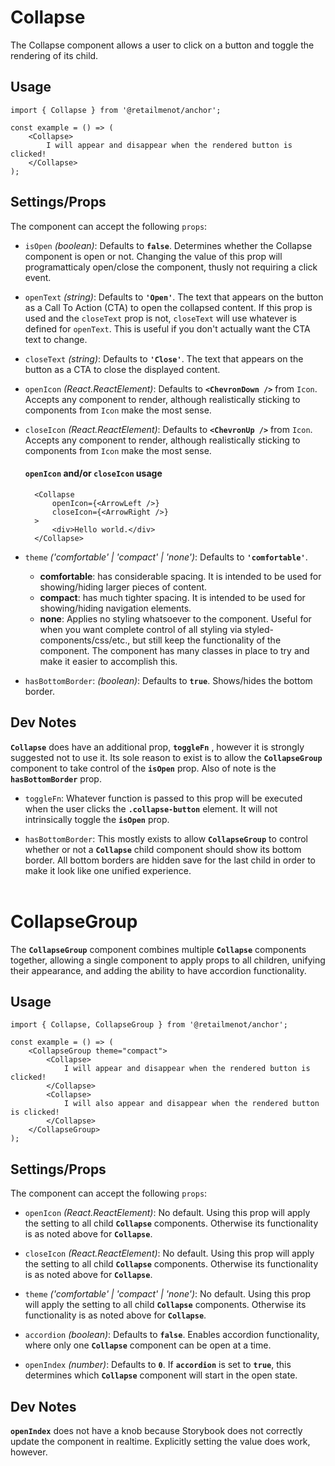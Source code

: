 # Collapse

The Collapse component allows a user to click on a button and toggle the rendering of its child.

## Usage

    import { Collapse } from '@retailmenot/anchor';

    const example = () => (
        <Collapse>
            I will appear and disappear when the rendered button is clicked!
        </Collapse>
    );

## Settings/Props

The component can accept the following `props`:

* `isOpen` *(boolean)*: Defaults to **`false`**. Determines whether the Collapse component is open or not. Changing the value of this prop will programatticaly open/close the component, thusly not requiring a click event.

* `openText` *(string)*: Defaults to **`'Open'`**. The text that appears on the button as a Call To Action (CTA) to open the collapsed content. If this prop is used and the `closeText` prop is not, `closeText` will use whatever is defined for `openText`. This is useful if you don't actually want the CTA text to change.

* `closeText` *(string)*: Defaults to **`'Close'`**. The text that appears on the button as a CTA to close the displayed content.

* `openIcon` *(React.ReactElement)*: Defaults to **`<ChevronDown />`** from `Icon`. Accepts any component to render, although realistically sticking to components from `Icon` make the most sense.

* `closeIcon` *(React.ReactElement)*: Defaults to **`<ChevronUp />`** from `Icon`. Accepts any component to render, although realistically sticking to components from `Icon` make the most sense.

    #### `openIcon` and/or `closeIcon` usage

        <Collapse
            openIcon={<ArrowLeft />}
            closeIcon={<ArrowRight />}
        >
            <div>Hello world.</div>
        </Collapse>

* `theme` *('comfortable' | 'compact' | 'none')*: Defaults to **`'comfortable'`**.
    * **comfortable**: has considerable spacing. It is intended to be used for showing/hiding larger pieces of content.
    * **compact**: has much tighter spacing. It is intended to be used for showing/hiding navigation elements.
    * **none**: Applies no styling whatsoever to the component. Useful for when you want complete control of all styling via styled-components/css/etc., but still keep the functionality of the component. The component has many classes in place to try and make it easier to accomplish this.

* `hasBottomBorder`: *(boolean)*: Defaults to **`true`**. Shows/hides the bottom border.

## Dev Notes

**`Collapse`** does have an additional prop, **`toggleFn`** , however it is strongly suggested not to use it. Its sole reason to exist is to allow the **`CollapseGroup`** component to take control of the **`isOpen`** prop. Also of note is the **`hasBottomBorder`** prop.

* `toggleFn`: Whatever function is passed to this prop will be executed when the user clicks the **`.collapse-button`** element. It will not intrinsically toggle the **`isOpen`** prop.

* `hasBottomBorder`: This mostly exists to allow **`CollapseGroup`** to control whether or not a **`Collapse`** child component should show its bottom border. All bottom borders are hidden save for the last child in order to make it look like one unified experience.
<br /><br />

# CollapseGroup

The **`CollapseGroup`** component combines multiple **`Collapse`** components together, allowing a single component to apply props to all children, unifying their appearance, and adding the ability to have accordion functionality.

## Usage

    import { Collapse, CollapseGroup } from '@retailmenot/anchor';

    const example = () => (
        <CollapseGroup theme="compact">
            <Collapse>
                I will appear and disappear when the rendered button is clicked!
            </Collapse>
            <Collapse>
                I will also appear and disappear when the rendered button is clicked!
            </Collapse>
        </CollapseGroup>
    );

## Settings/Props

The component can accept the following `props`:

* `openIcon` *(React.ReactElement)*: No default. Using this prop will apply the setting to all child **`Collapse`** components. Otherwise its functionality is as noted above for **`Collapse`**.

* `closeIcon` *(React.ReactElement)*: No default. Using this prop will apply the setting to all child **`Collapse`** components. Otherwise its functionality is as noted above for **`Collapse`**.

* `theme` *('comfortable' | 'compact' | 'none')*: No default. Using this prop will apply the setting to all child **`Collapse`** components. Otherwise its functionality is as noted above for **`Collapse`**.

* `accordion` *(boolean)*: Defaults to **`false`**. Enables accordion functionality, where only one **`Collapse`** component can be open at a time.

* `openIndex` *(number)*: Defaults to **`0`**. If **`accordion`** is set to **`true`**, this determines which **`Collapse`** component will start in the open state.

## Dev Notes

**`openIndex`** does not have a knob because Storybook does not correctly update the component in realtime. Explicitly setting the value does work, however.